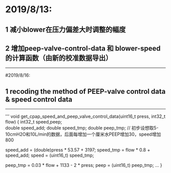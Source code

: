 # 2019/8/13: 

## 1 减小blower在压力偏差大时调整的幅度 
## 2 增加peep-valve-control-data 和 blower-speed 的计算函数（由新的校准数据导出） 
----
#2019/8/16: 

## 1 recoding the method of PEEP-valve control data & speed control data 
----
'''
void get_cpap_speed_and_peep_valve_control_data(uint16_t press, int32_t flow)
{ 
  int32_t speed,peep;  
  double speed_add; 
  double speed_tmp; 
  double peep_tmp; 
  // 初步设想取5-10cmH2O和10L/min的数据，后面每增加一个厘米水PEEP增加30，speed增加800

  speed_add = (double)press * 53.57 + 3197;
  speed_tmp = flow * 0.8 + speed_add;
  speed = (uint16_t) speed_tmp;

  peep_tmp = 0.03 * flow + 1133 - 2 * press;
  peep = (uint16_t) peep_tmp;
  ...
}
```
